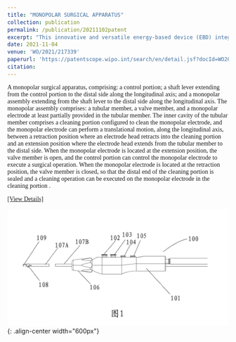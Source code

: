 ```yaml
---
title: "MONOPOLAR SURGICAL APPARATUS"
collection: publication
permalink: /publication/20211102patent
excerpt: "This innovative and versatile energy-based device (EBD) integrates multiple functions [coagulation, cutting, irrigation, suction] into a single, comprehensive tool. Despite its multifunctionality, surgeons have expressed concerns regarding the cumbersome and repetitive task of cleaning tissue eschar. Typically, this requires removing the device from the abdomen, an extra step that not only prolongs the surgery but also risks injuring the patient through repeated contact with the abdominal wall. Additionally, such removal can lead to the loss of pneumoperitoneum. The distinctive feature of this innovation, setting it apart from conventional devices, lies in its design at the distal end of the electrode. Here, a specially designed valve and cleaning mechanism allow for in-situ cleaning of the eschar, eliminating the need to withdraw the device from the abdomen. This advancement significantly streamlines the surgical process, enhancing both efficiency and patient safety."
date: 2021-11-04
venue: 'WO/2021/217339'
paperurl: 'https://patentscope.wipo.int/search/en/detail.jsf?docId=WO2021217339'
citation: 
---
```


<style>
    .maintext1 {
      font-family: 'Times New Roman';
    }
    .termword {
      font-family: 'Times New Roman';
      font-style: italic;
      text-decoration: underline;
    }
    .reference {
      font-size: 0.8em;
    }
</style>


<p class="maintext1">A monopolar surgical apparatus, comprising: a control portion; a shaft lever extending from the control portion to the distal side along the longitudinal axis; and a monopolar assembly extending from the shaft lever to the distal side along the longitudinal axis. The monopolar assembly comprises: a tubular member, a valve member, and a monopolar electrode at least partially provided in the tubular member. The inner cavity of the tubular member comprises a cleaning portion configured to clean the monopolar electrode, and the monopolar electrode can perform a translational motion, along the longitudinal axis, between a retraction position where an electrode head retracts into the cleaning portion and an extension position where the electrode head extends from the tubular member to the distal side. When the monopolar electrode is located at the extension position, the valve member is open, and the control portion can control the monopolar electrode to execute a surgical operation. When the monopolar electrode is located at the retraction position, the valve member is closed, so that the distal end of the cleaning portion is sealed and a cleaning operation can be executed on the monopolar electrode in the cleaning portion .</p>
<p class="maintext1"><a href="https://stevenleon99.github.io//files/IP/monopolarapparatus.pdf">[View Details]</a></p>

![Electrosurgical System Setup](/images/monopolarapparatus.png){: .align-center width="600px"}